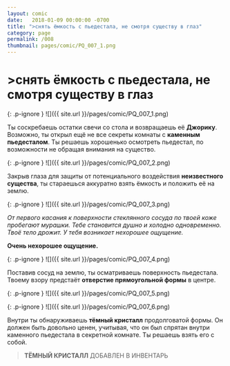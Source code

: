 ```yaml
---
layout: comic
date:   2018-01-09 00:00:00 -0700
title: ">снять ёмкость с пьедестала, не смотря существу в глаз"
category: page
permalink: /008
thumbnail: pages/comic/PQ_007_1.png
---
```

# >снять ёмкость с пьедестала, не смотря существу в глаз

{: .p-ignore }
![]({{ site.url }}/pages/comic/PQ_007_1.png)

Ты соскребаешь остатки свечи со стола и возвращаешь её <strong>Джорику</strong>. Возможно, ты открыл ещё не все секреты комнаты с <strong>каменным пьедесталом</strong>. Ты решаешь хорошенько осмотреть пьедестал, по возможности не обращая внимания на существо.

{: .p-ignore }
![]({{ site.url }}/pages/comic/PQ_007_2.png)

Закрыв глаза для защиты от потенциального воздействия <strong>неизвестного существа</strong>, ты стараешься аккуратно взять ёмкость и положить её на землю.

{: .p-ignore }
![]({{ site.url }}/pages/comic/PQ_007_3.png)

<em>От первого касания к поверхности стеклянного сосуда по твоей коже пробегают мурашки. Тебе становится душно и холодно одновременно. Твоё тело дрожит. У тебя возникает нехорошее ощущение.</em>

<strong>Очень нехорошее ощущение.</strong>

{: .p-ignore }
![]({{ site.url }}/pages/comic/PQ_007_4.png)

Поставив сосуд на землю, ты осматриваешь поверхность пьедестала. Твоему взору предстаёт <strong>отверстие прямоугольной формы</strong> в центре.

{: .p-ignore }
![]({{ site.url }}/pages/comic/PQ_007_5.png)

{: .p-ignore }
![]({{ site.url }}/pages/comic/PQ_007_6.png)

Внутри ты обнаруживаешь <strong>тёмный кристалл</strong> продолговатой формы. Он должен быть довольно ценен, учитывая, что он был спрятан внутри каменного пьедестала в секретной комнате. Ты решаешь взять его с собой.

<blockquote><strong>ТЁМНЫЙ КРИСТАЛЛ</strong> ДОБАВЛЕН В ИНВЕНТАРЬ</blockquote>

